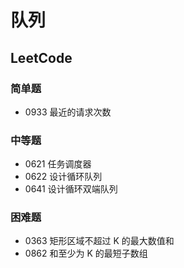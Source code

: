 # 队列





## LeetCode

### 简单题

- 0933 最近的请求次数



### 中等题

- 0621 任务调度器
- 0622 设计循环队列
- 0641 设计循环双端队列



### 困难题

- 0363 矩形区域不超过 K 的最大数值和
- 0862 和至少为 K 的最短子数组